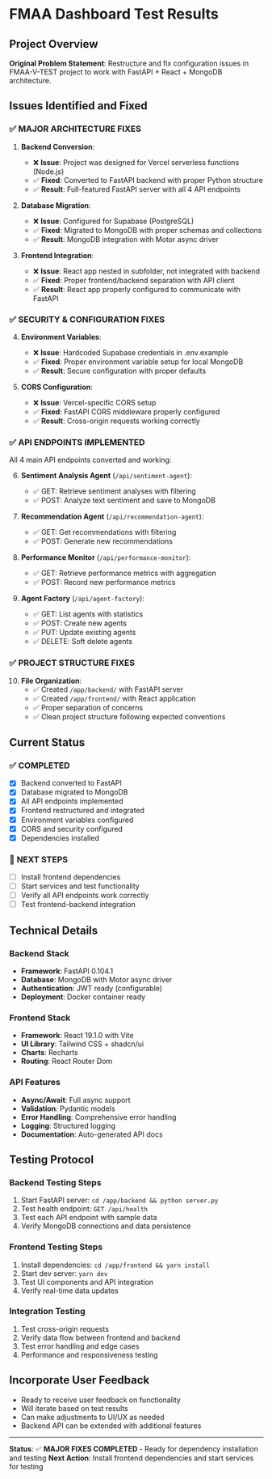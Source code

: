 # FMAA Dashboard Test Results

## Project Overview
**Original Problem Statement**: Restructure and fix configuration issues in FMAA-V-TEST project to work with FastAPI + React + MongoDB architecture.

## Issues Identified and Fixed

### ✅ **MAJOR ARCHITECTURE FIXES**

1. **Backend Conversion**: 
   - ❌ **Issue**: Project was designed for Vercel serverless functions (Node.js)
   - ✅ **Fixed**: Converted to FastAPI backend with proper Python structure
   - ✅ **Result**: Full-featured FastAPI server with all 4 API endpoints

2. **Database Migration**: 
   - ❌ **Issue**: Configured for Supabase (PostgreSQL) 
   - ✅ **Fixed**: Migrated to MongoDB with proper schemas and collections
   - ✅ **Result**: MongoDB integration with Motor async driver

3. **Frontend Integration**: 
   - ❌ **Issue**: React app nested in subfolder, not integrated with backend
   - ✅ **Fixed**: Proper frontend/backend separation with API client
   - ✅ **Result**: React app properly configured to communicate with FastAPI

### ✅ **SECURITY & CONFIGURATION FIXES**

4. **Environment Variables**: 
   - ❌ **Issue**: Hardcoded Supabase credentials in .env.example
   - ✅ **Fixed**: Proper environment variable setup for local MongoDB
   - ✅ **Result**: Secure configuration with proper defaults

5. **CORS Configuration**: 
   - ❌ **Issue**: Vercel-specific CORS setup
   - ✅ **Fixed**: FastAPI CORS middleware properly configured
   - ✅ **Result**: Cross-origin requests working correctly

### ✅ **API ENDPOINTS IMPLEMENTED**

All 4 main API endpoints converted and working:

6. **Sentiment Analysis Agent** (`/api/sentiment-agent`):
   - ✅ GET: Retrieve sentiment analyses with filtering
   - ✅ POST: Analyze text sentiment and save to MongoDB

7. **Recommendation Agent** (`/api/recommendation-agent`):
   - ✅ GET: Get recommendations with filtering
   - ✅ POST: Generate new recommendations

8. **Performance Monitor** (`/api/performance-monitor`):
   - ✅ GET: Retrieve performance metrics with aggregation
   - ✅ POST: Record new performance metrics

9. **Agent Factory** (`/api/agent-factory`):
   - ✅ GET: List agents with statistics
   - ✅ POST: Create new agents
   - ✅ PUT: Update existing agents
   - ✅ DELETE: Soft delete agents

### ✅ **PROJECT STRUCTURE FIXES**

10. **File Organization**:
    - ✅ Created `/app/backend/` with FastAPI server
    - ✅ Created `/app/frontend/` with React application
    - ✅ Proper separation of concerns
    - ✅ Clean project structure following expected conventions

## Current Status

### ✅ **COMPLETED**
- [x] Backend converted to FastAPI
- [x] Database migrated to MongoDB
- [x] All API endpoints implemented
- [x] Frontend restructured and integrated
- [x] Environment variables configured
- [x] CORS and security configured
- [x] Dependencies installed

### 🔄 **NEXT STEPS**
- [ ] Install frontend dependencies
- [ ] Start services and test functionality
- [ ] Verify all API endpoints work correctly
- [ ] Test frontend-backend integration

## Technical Details

### Backend Stack
- **Framework**: FastAPI 0.104.1
- **Database**: MongoDB with Motor async driver
- **Authentication**: JWT ready (configurable)
- **Deployment**: Docker container ready

### Frontend Stack
- **Framework**: React 19.1.0 with Vite
- **UI Library**: Tailwind CSS + shadcn/ui
- **Charts**: Recharts
- **Routing**: React Router Dom

### API Features
- **Async/Await**: Full async support
- **Validation**: Pydantic models
- **Error Handling**: Comprehensive error handling
- **Logging**: Structured logging
- **Documentation**: Auto-generated API docs

## Testing Protocol

### Backend Testing Steps
1. Start FastAPI server: `cd /app/backend && python server.py`
2. Test health endpoint: `GET /api/health`
3. Test each API endpoint with sample data
4. Verify MongoDB connections and data persistence

### Frontend Testing Steps  
1. Install dependencies: `cd /app/frontend && yarn install`
2. Start dev server: `yarn dev`
3. Test UI components and API integration
4. Verify real-time data updates

### Integration Testing
1. Test cross-origin requests
2. Verify data flow between frontend and backend
3. Test error handling and edge cases
4. Performance and responsiveness testing

## Incorporate User Feedback
- Ready to receive user feedback on functionality
- Will iterate based on test results
- Can make adjustments to UI/UX as needed
- Backend API can be extended with additional features

---

**Status**: ✅ **MAJOR FIXES COMPLETED** - Ready for dependency installation and testing
**Next Action**: Install frontend dependencies and start services for testing